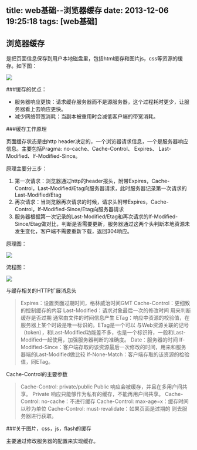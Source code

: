 title: web基础--浏览器缓存
date: 2013-12-06 19:25:18
tags: [web基础]
---

浏览器缓存
--------------------

是把页面信息保存到用户本地磁盘里，包括html缓存和图片js，css等资源的缓存。如下图：

<img src="/images/cont/web-base-2.jpg" style="display:block;" />

###缓存的优点：
<!--more-->
* 服务器响应更快：请求缓存服务器而不是源服务器，这个过程耗时更少，让服务器看上去响应更快。
* 减少网络带宽消耗：当副本被重用时会减低客户端的带宽消耗。

###缓存工作原理

页面缓存状态是由http header决定的，一个浏览器请求信息，一个是服务器响应信息。主要包括Pragma: no-cache、Cache-Control、 Expires、 Last-Modified、If-Modified-Since。

原理主要分三步：

1. 第一次请求：浏览器通过http的header报头，附带Expires，Cache-Control，Last-Modified/Etag向服务器请求，此时服务器记录第一次请求的Last-Modified/Etag
2. 再次请求：当浏览器再次请求的时候，请求头附带Expires，Cache-Control，If-Modified-Since/Etag向服务器请求
3. 服务器根据第一次记录的Last-Modified/Etag和再次请求的If-Modified-Since/Etag做对比，判断是否需要更新，服务器通过这两个头判断本地资源未发生变化，客户端不需要重新下载，返回304响应。

原理图：

<img src="/images/cont/web-base-21.jpg" style="display:block;" />

流程图：

<img src="/images/cont/web-base-22.jpg" style="display:block;" />

与缓存相关的HTTP扩展消息头

>Expires：设置页面过期时间，格林威治时间GMT
>Cache-Control：更细致的控制缓存的内容
>Last-Modified：请求对象最后一次的修改时间 用来判断缓存是否过期 通常由文件的时间信息产生
>ETag：响应中资源的校验值，在服务器上某个时段是唯一标识的。ETag是一个可以 与Web资源关联的记号（token），和Last-Modified功能差不多，也是一个标识符，一般和Last-Modified一起使用，加强服务器判断的准确度。
>Date：服务器的时间
>If-Modified-Since：客户端存取的该资源最后一次修改的时间，用来和服务器端的Last-Modified做比较
>If-None-Match：客户端存取的该资源的检验值，同ETag。

Cache-Control的主要参数

>Cache-Control: private/public Public 响应会被缓存，并且在多用户间共享。 Private 响应只能够作为私有的缓存，不能再用户间共享。
>Cache-Control: no-cache：不进行缓存
>Cache-Control: max-age=x：缓存时间 以秒为单位
>Cache-Control: must-revalidate：如果页面是过期的 则去服务器进行获取。

###关于图片，css，js，flash的缓存

主要通过修改服务器的配置来实现缓存。

